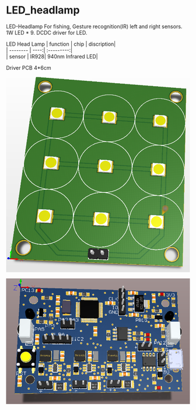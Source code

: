 # LED_headlamp
LED-Headlamp For fishing, Gesture recognition(IR) left and right sensors. 1W LED * 9.  DCDC driver for LED.                

LED Head Lamp
| function | chip | discription|                  
| -------- | ----:| :---------:|             
| sensor   | IR928| 940nm Infrared LED|               




Driver PCB 4*6cm


                

![image](https://github.com/xiaoqianzi15/LED_headlamp/blob/master/pic/LED.png)       

![image](https://github.com/xiaoqianzi15/LED_headlamp/blob/master/pic/Driver.png)
          
